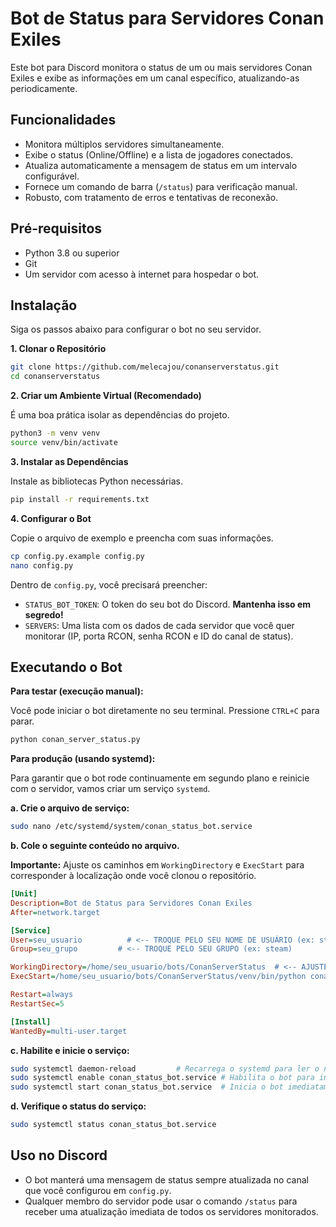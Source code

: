 # Bot de Status para Servidores Conan Exiles

Este bot para Discord monitora o status de um ou mais servidores Conan Exiles e exibe as informações em um canal específico, atualizando-as periodicamente.

## Funcionalidades

- Monitora múltiplos servidores simultaneamente.
- Exibe o status (Online/Offline) e a lista de jogadores conectados.
- Atualiza automaticamente a mensagem de status em um intervalo configurável.
- Fornece um comando de barra (`/status`) para verificação manual.
- Robusto, com tratamento de erros e tentativas de reconexão.

## Pré-requisitos

- Python 3.8 ou superior
- Git
- Um servidor com acesso à internet para hospedar o bot.

## Instalação

Siga os passos abaixo para configurar o bot no seu servidor.

**1. Clonar o Repositório**

```bash
git clone https://github.com/melecajou/conanserverstatus.git
cd conanserverstatus
```

**2. Criar um Ambiente Virtual (Recomendado)**

É uma boa prática isolar as dependências do projeto.

```bash
python3 -m venv venv
source venv/bin/activate
```

**3. Instalar as Dependências**

Instale as bibliotecas Python necessárias.

```bash
pip install -r requirements.txt
```

**4. Configurar o Bot**

Copie o arquivo de exemplo e preencha com suas informações.

```bash
cp config.py.example config.py
nano config.py
```

Dentro de `config.py`, você precisará preencher:
- `STATUS_BOT_TOKEN`: O token do seu bot do Discord. **Mantenha isso em segredo!**
- `SERVERS`: Uma lista com os dados de cada servidor que você quer monitorar (IP, porta RCON, senha RCON e ID do canal de status).

## Executando o Bot

**Para testar (execução manual):**

Você pode iniciar o bot diretamente no seu terminal. Pressione `CTRL+C` para parar.

```bash
python conan_server_status.py
```

**Para produção (usando systemd):**

Para garantir que o bot rode continuamente em segundo plano e reinicie com o servidor, vamos criar um serviço `systemd`.

**a. Crie o arquivo de serviço:**

```bash
sudo nano /etc/systemd/system/conan_status_bot.service
```

**b. Cole o seguinte conteúdo no arquivo.**

**Importante:** Ajuste os caminhos em `WorkingDirectory` e `ExecStart` para corresponder à localização onde você clonou o repositório.

```ini
[Unit]
Description=Bot de Status para Servidores Conan Exiles
After=network.target

[Service]
User=seu_usuario          # <-- TROQUE PELO SEU NOME DE USUÁRIO (ex: steam)
Group=seu_grupo         # <-- TROQUE PELO SEU GRUPO (ex: steam)

WorkingDirectory=/home/seu_usuario/bots/ConanServerStatus  # <-- AJUSTE O CAMINHO
ExecStart=/home/seu_usuario/bots/ConanServerStatus/venv/bin/python conan_server_status.py # <-- AJUSTE O CAMINHO

Restart=always
RestartSec=5

[Install]
WantedBy=multi-user.target
```

**c. Habilite e inicie o serviço:**

```bash
sudo systemctl daemon-reload         # Recarrega o systemd para ler o novo arquivo
sudo systemctl enable conan_status_bot.service # Habilita o bot para iniciar com o sistema
sudo systemctl start conan_status_bot.service  # Inicia o bot imediatamente
```

**d. Verifique o status do serviço:**

```bash
sudo systemctl status conan_status_bot.service
```

## Uso no Discord

- O bot manterá uma mensagem de status sempre atualizada no canal que você configurou em `config.py`.
- Qualquer membro do servidor pode usar o comando `/status` para receber uma atualização imediata de todos os servidores monitorados.
